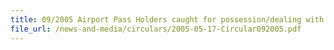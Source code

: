 ```yaml
---
title: 09/2005 Airport Pass Holders caught for possession/dealing with Duty-Unpaid cigarettes/liquor products
file_url: /news-and-media/circulars/2005-05-17-Circular092005.pdf
---
```

